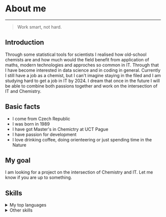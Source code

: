 # About me

---
> Work smart, not hard.

## Introduction
Through some statistical tools for scientists I realised how old-school chemists are and how much would the field benefit from application of maths, modern technologies and approches so common in IT. Through that I have become interested in data science and in coding in general. Currently I still have a job as a chemist, but I can't imagine staying in the filed and I am studying hard to get a job in IT by 2024. I dream that once in the future I will be able to combine both passions together and work on the intersection of IT and Chemistry.

## Basic facts <!-- TO DO: add more details about me later -->
* I come from Czech Republic 
* I was born in 1989
* I have got Master's in Chemictry at UCT Pague
* I have passion for development
* I love drinking coffee, doing orienteering or just spending time in the Nature

## My goal
I am looking for a project on the intersection of Chemistry and IT. Let me know if you are up to something.

## Skills

<details>
<summary>My top languages</summary>

| Rank | Languages |
|-----:|:----------|
|     1| Python    |
|     2| Javascript|
|     3| SQL       |

</details>

<details>
<summary>Other skills</summary>

* HTML
* Data Analysis

</details>
